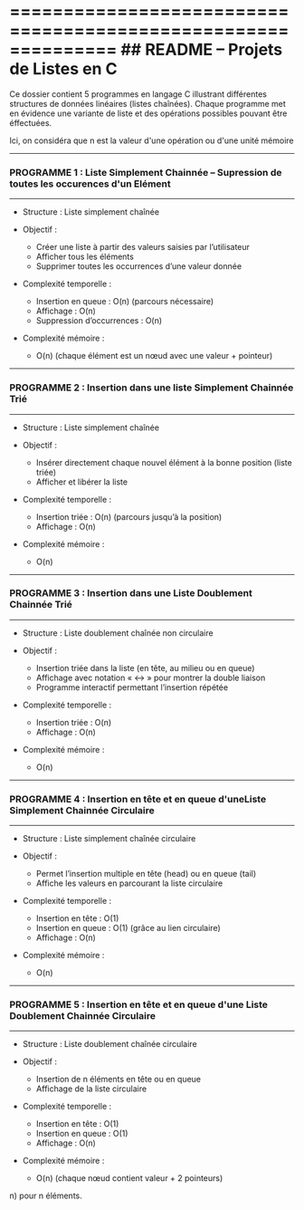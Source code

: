 ==============================================================
            ## README – Projets de Listes en C
==============================================================

Ce dossier contient 5 programmes en langage C illustrant différentes structures de données linéaires (listes chaînées). 
Chaque programme met en évidence une variante de liste et des opérations possibles pouvant être éffectuées. 

Ici, on considéra que n est la valeur d'une opération ou d'une unité mémoire

--------------------------------------------------------------------------------------------------
 ### PROGRAMME 1 : Liste Simplement Chainnée – Supression de toutes les occurences d'un Elément
--------------------------------------------------------------------------------------------------
- Structure : Liste simplement chaînée
- Objectif : 
  * Créer une liste à partir des valeurs saisies par l’utilisateur
  * Afficher tous les éléments
  * Supprimer toutes les occurrences d’une valeur donnée

- Complexité temporelle :
  * Insertion en queue : O(n) (parcours nécessaire)
  * Affichage : O(n)
  * Suppression d’occurrences : O(n)

- Complexité mémoire :
  * O(n) (chaque élément est un nœud avec une valeur + pointeur)

-----------------------------------------------------------------------
  ### PROGRAMME 2 : Insertion dans une liste Simplement Chainnée Trié
-----------------------------------------------------------------------
- Structure : Liste simplement chaînée
- Objectif :
  * Insérer directement chaque nouvel élément à la bonne position (liste triée)
  * Afficher et libérer la liste

- Complexité temporelle :
  * Insertion triée : O(n) (parcours jusqu’à la position)
  * Affichage : O(n)

- Complexité mémoire :
  * O(n)

----------------------------------------------------------------------------
 ### PROGRAMME 3 : Insertion dans une Liste Doublement Chainnée Trié
------------------------------------------------------------------------------
- Structure : Liste doublement chaînée non circulaire
- Objectif :
  * Insertion triée dans la liste (en tête, au milieu ou en queue)
  * Affichage avec notation « <-> » pour montrer la double liaison
  * Programme interactif permettant l’insertion répétée

- Complexité temporelle :
  * Insertion triée : O(n)
  * Affichage : O(n)

- Complexité mémoire :
  * O(n)
-------------------------------------------------------------------------------------------
 ### PROGRAMME 4 : Insertion en tête et en queue d'uneListe Simplement Chainnée Circulaire 
-------------------------------------------------------------------------------------------
- Structure : Liste simplement chaînée circulaire
- Objectif :
  * Permet l’insertion multiple en tête (head) ou en queue (tail)
  * Affiche les valeurs en parcourant la liste circulaire

- Complexité temporelle :
  * Insertion en tête : O(1)
  * Insertion en queue : O(1) (grâce au lien circulaire)
  * Affichage : O(n)

- Complexité mémoire :
  * O(n)

---------------------------------------------------------------------------------------------
 ### PROGRAMME 5 :  Insertion en tête et en queue d'une Liste Doublement Chainnée Circulaire
----------------------------------------------------------------------------------------------
- Structure : Liste doublement chaînée circulaire
- Objectif :
  * Insertion de n éléments en tête ou en queue
  * Affichage de la liste circulaire

- Complexité temporelle :
  * Insertion en tête : O(1)
  * Insertion en queue : O(1)
  * Affichage : O(n)

- Complexité mémoire :
  * O(n) (chaque nœud contient valeur + 2 pointeurs)



n) pour n éléments.
